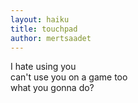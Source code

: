 ```yaml
---
layout: haiku
title: touchpad
author: mertsaadet
---
```


I hate using you<br>
can't use you on a game too<br>
what you gonna do?<br>  